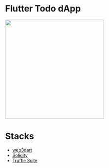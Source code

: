 # Flutter Todo dApp
<img src="https://user-images.githubusercontent.com/9216900/197388689-8963b55e-00cb-4997-8d48-be6506abcad6.mp4" width=320 />

# Stacks
- [web3dart](https://pub.dev/packages/web3dart)
- [Solidity](https://solidity-jp.readthedocs.io/ja/latest/)
- [Truffle Suite](https://trufflesuite.com/)
